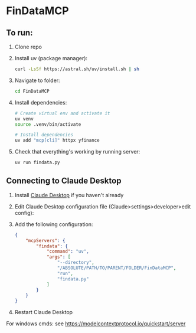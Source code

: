 # FinDataMCP

## To run:
1. Clone repo

2. Install uv (package manager):
   ```bash
   curl -LsSf https://astral.sh/uv/install.sh | sh
   ```

3. Navigate to folder:
   ```bash
   cd FinDataMCP
   ```

3. Install dependencies:
   ```bash
   # Create virtual env and activate it
   uv venv
   source .venv/bin/activate

   # Install dependencies
   uv add "mcp[cli]" httpx yfinance
   ```

4. Check that everything's working by running server:
   ```bash
   uv run findata.py
   ```

## Connecting to Claude Desktop

1. Install [Claude Desktop](https://claude.ai/desktop) if you haven't already

2. Edit Claude Desktop configuration file (Claude>settings>developer>edit config):

3. Add the following configuration:
   ```json
   {
       "mcpServers": {
           "findata": {
               "command": "uv",
               "args": [
                   "--directory",
                   "/ABSOLUTE/PATH/TO/PARENT/FOLDER/FinDataMCP",
                   "run",
                   "findata.py"
               ]
           }
       }
   }
   ```

4. Restart Claude Desktop

For windows cmds: see https://modelcontextprotocol.io/quickstart/server
